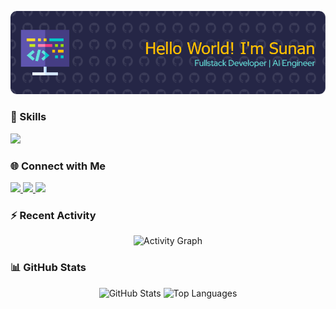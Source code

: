 <p align="center">
  <img src="/img/github-header-image.png" alt="Header" />
</p>

### 🧠 Skills
<p>
  <img src="https://skillicons.dev/icons?i=c,java,python,php,javascript,typescript,tailwind,react,vue,nextjs,laravel,sklearn,postman,mysql&perline=7" />
</p>

### 🌐 Connect with Me
<p>
  <a href="https://www.linkedin.com/in/your-linkedin/" target="_blank">
    <img src="https://img.shields.io/badge/LinkedIn-0077B5?style=for-the-badge&logo=linkedin&logoColor=white" />
  </a>
  <a href="https://www.instagram.com/dzusunan/" target="_blank">
    <img src="https://img.shields.io/badge/Instagram-E4405F?style=for-the-badge&logo=instagram&logoColor=white" />
  </a>
  <a href="https://www.kaggle.com/sunann" target="_blank">
    <img src="https://img.shields.io/badge/Kaggle-20BEFF?style=for-the-badge&logo=Kaggle&logoColor=white" />
  </a>
</p>

### ⚡ Recent Activity
<p align="center">
  <img src="https://github-readme-activity-graph.vercel.app/graph?username=matahariann&theme=tokyo-night" alt="Activity Graph" />
</p>

### 📊 GitHub Stats
<p align="center">
  <img src="https://github-readme-stats.vercel.app/api?username=matahariann&show_icons=true&theme=tokyonight" alt="GitHub Stats" />
  <img src="https://github-readme-stats.vercel.app/api/top-langs/?username=matahariann&layout=compact&theme=tokyonight" alt="Top Languages" />
</p>